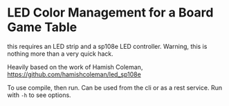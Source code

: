 # LED Color Management for a Board Game Table

this requires an LED strip and a sp108e LED controller. Warning, this is nothing more than a very quick hack.

Heavily based on the work of Hamish Coleman, https://github.com/hamishcoleman/led_sp108e

To use compile, then run. Can be used from the cli or as a rest service. Run with `-h` to see options.